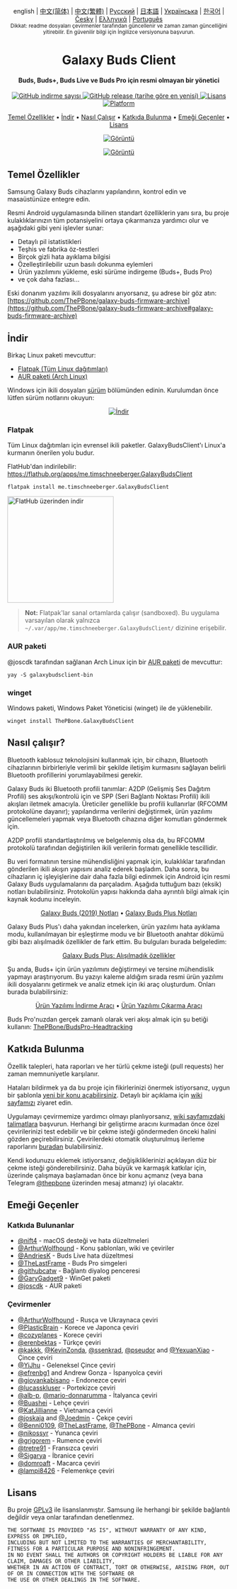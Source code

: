 <p align="center">
   english | <a href="/docs/README_chs.md">中文(简体)</a> | <a href="/docs/README_cht.md">中文(繁體)</a> | <a href="/docs/README_rus.md">Русский</a> | <a href="/docs/README_jpn.md">日本語</a> | <a href="/docs/README_ukr.md">Українська</a> | <a href="/docs/README_kor.md">한국어</a> | <a href="/docs/README_cze.md">Česky</a> | <a href="/docs/README_gr.md">Ελληνικά</a> | <a href="/docs/README_pt.md">Português</a> <br>
   <sub>Dikkat: readme dosyaları çevirmenler tarafından güncellenir ve zaman zaman güncelliğini yitirebilir. En güvenilir bilgi için İngilizce versiyonuna başvurun.</sub>
</p>
<h1 align="center">
  Galaxy Buds Client
  <br>
</h1>
<h4 align="center">Buds, Buds+, Buds Live ve Buds Pro için resmi olmayan bir yönetici</h4>
<p align="center">
  <a href="https://github.com/ThePBone/GalaxyBudsClient/releases">
    <img alt="GitHub indirme sayısı" src="https://img.shields.io/github/downloads/thepbone/galaxybudsclient/total">
  </a>
  <a href="https://github.com/ThePBone/GalaxyBudsClient/releases">
   <img alt="GitHub release (tarihe göre en yenisi)" src="https://img.shields.io/github/v/release/thepbone/galaxybudsclient">
  </a>
  <a href="https://github.com/ThePBone/GalaxyBudsClient/blob/master/LICENSE">
      <img alt="Lisans" src="https://img.shields.io/github/license/thepbone/galaxybudsclient">
  </a>
  <a href="https://github.com/ThePBone/GalaxyBudsClient/releases">
    <img alt="Platform" src="https://img.shields.io/badge/platform-Windows/Linux-yellowgreen">
  </a>
</p>
<p align="center">
  <a href="#key-features">Temel Özellikler</a> •
  <a href="#download">İndir</a> •
  <a href="#how-it-works">Nasıl Çalışır</a> •
  <a href="#contributing">Katkıda Bulunma</a> •
  <a href="#credits">Emeği Geçenler</a> •
  <a href="#license">Lisans</a>
</p>

<p align="center">
  <a href="https://ko-fi.com/H2H83E5J3"><img alt="Görüntü" src="https://ko-fi.com/img/githubbutton_sm.svg"></a>
</p>

<p align="center">
  <a href="#"><img alt="Görüntü" src="https://github.com/ThePBone/GalaxyBudsClient/blob/master/screenshots/screencap.gif"></a>
</p>

## Temel Özellikler

Samsung Galaxy Buds cihazlarını yapılandırın, kontrol edin ve masaüstünüze entegre edin.

Resmi Android uygulamasında bilinen standart özelliklerin yanı sıra, bu proje kulaklıklarınızın tüm potansiyelini ortaya çıkarmanıza yardımcı olur ve aşağıdaki gibi yeni işlevler sunar:

* Detaylı pil istatistikleri
* Teşhis ve fabrika öz-testleri
* Birçok gizli hata ayıklama bilgisi
* Özelleştirilebilir uzun basılı dokunma eylemleri
* Ürün yazılımını yükleme, eski sürüme indirgeme (Buds+, Buds Pro)
* ve çok daha fazlası...

Eski donanım yazılımı ikili dosyalarını arıyorsanız, şu adrese bir göz atın: [https://github.com/ThePBone/galaxy-buds-firmware-archive](https://github.com/ThePBone/galaxy-buds-firmware-archive#galaxy-buds-firmware-archive)

## İndir

Birkaç Linux paketi mevcuttur:
* [Flatpak (Tüm Linux dağıtımları)](#flatpak)
* [AUR paketi (Arch Linux)](#aur-package)

Windows için ikili dosyaları [sürüm](https://github.com/ThePBone/GalaxyBudsClient/releases) bölümünden edinin. Kurulumdan önce lütfen sürüm notlarını okuyun:

<p align="center">
  <a href="https://github.com/ThePBone/GalaxyBudsClient/releases"><img alt="İndir" src="https://github.com/ThePBone/GalaxyBudsClient/blob/master/screenshots/download.png"></a>
</p>

### Flatpak

Tüm Linux dağıtımları için evrensel ikili paketler. GalaxyBudsClient'ı Linux'a kurmanın önerilen yolu budur.

FlatHub'dan indirilebilir: https://flathub.org/apps/me.timschneeberger.GalaxyBudsClient
```
flatpak install me.timschneeberger.GalaxyBudsClient
```

<a href='https://flathub.org/apps/me.timschneeberger.GalaxyBudsClient'><img width='240' alt='FlatHub üzerinden indir' src='https://dl.flathub.org/assets/badges/flathub-badge-en.png'/></a>

> **Not:** Flatpak'lar sanal ortamlarda çalışır (sandboxed). Bu uygulama varsayılan olarak yalnızca `~/.var/app/me.timschneeberger.GalaxyBudsClient/` dizinine erişebilir.

### AUR paketi

@joscdk tarafından sağlanan Arch Linux için bir [AUR paketi](https://aur.archlinux.org/packages/galaxybudsclient-bin/) de mevcuttur:
```
yay -S galaxybudsclient-bin
```

### winget

Windows paketi, Windows Paket Yöneticisi (winget) ile de yüklenebilir.

```
winget install ThePBone.GalaxyBudsClient
```

## Nasıl çalışır?

Bluetooth kablosuz teknolojisini kullanmak için, bir cihazın, Bluetooth cihazlarının birbirleriyle verimli bir şekilde iletişim kurmasını sağlayan belirli Bluetooth profillerini yorumlayabilmesi gerekir.

Galaxy Buds iki Bluetooth profili tanımlar: A2DP (Gelişmiş Ses Dağıtım Profili) ses akışı/kontrolü için ve SPP (Seri Bağlantı Noktası Profili) ikili akışları iletmek amacıyla. Üreticiler genellikle bu profili kullanırlar (RFCOMM protokolüne dayanır); yapılandırma verilerini değiştirmek, ürün yazılımı güncellemeleri yapmak veya Bluetooth cihazına diğer komutları göndermek için.

A2DP profili standartlaştırılmış ve belgelenmiş olsa da, bu RFCOMM protokolü tarafından değiştirilen ikili verilerin formatı genellikle tescillidir.

Bu veri formatının tersine mühendisliğini yapmak için, kulaklıklar tarafından gönderilen ikili akışın yapısını analiz ederek başladım. Daha sonra, bu cihazların iç işleyişlerine dair daha fazla bilgi edinmek için Android için resmi Galaxy Buds uygulamalarını da parçaladım. Aşağıda tuttuğum bazı (eksik) notları bulabilirsiniz. Protokolün yapısı hakkında daha ayrıntılı bilgi almak için kaynak kodunu inceleyin.

<p align="center">
 <a href="https://github.com/ThePBone/GalaxyBudsClient/blob/master/GalaxyBudsRFCommProtocol.md">Galaxy Buds (2019) Notları</a> •
 <a href="https://github.com/ThePBone/GalaxyBudsClient/blob/master/Galaxy%20Buds%20Plus%20RFComm%20Protocol%20Notes.md">Galaxy Buds Plus Notları</a>
</p>

Galaxy Buds Plus'ı daha yakından incelerken, ürün yazılımı hata ayıklama modu, kullanılmayan bir eşleştirme modu ve bir Bluetooth anahtar dökümü gibi bazı alışılmadık özellikler de fark ettim. Bu bulguları burada belgeledim:

<p align="center">
 <a href="https://github.com/ThePBone/GalaxyBudsClient/blob/master/GalaxyBudsPlus_HiddenDebugFeatures.md">Galaxy Buds Plus: Alışılmadık özellikler</a>
</p>

Şu anda, Buds+ için ürün yazılımını değiştirmeyi ve tersine mühendislik yapmayı araştırıyorum. Bu yazıyı kaleme aldığım sırada resmi ürün yazılımı ikili dosyalarını getirmek ve analiz etmek için iki araç oluşturdum. Onları burada bulabilirsiniz:

<p align="center">
 <a href="https://github.com/ThePBone/GalaxyBudsFirmwareDownloader">Ürün Yazılımı İndirme Aracı</a> •
 <a href="https://github.com/ThePBone/GalaxyBudsFirmwareExtractor">Ürün Yazılımı Çıkarma Aracı</a>
</p>

Buds Pro'nuzdan gerçek zamanlı olarak veri akışı almak için şu betiği kullanın: [ThePBone/BudsPro-Headtracking](https://github.com/ThePBone/BudsPro-Headtracking)

## Katkıda Bulunma

Özellik talepleri, hata raporları ve her türlü çekme isteği (pull requests) her zaman memnuniyetle karşılanır.

Hataları bildirmek ya da bu proje için fikirlerinizi önermek istiyorsanız, uygun bir şablonla [yeni bir konu açabilirsiniz](https://github.com/ThePBone/GalaxyBudsClient/issues/new/choose). Detaylı bir açıklama için [wiki sayfamızı](https://github.com/ThePBone/GalaxyBudsClient/wiki/2.-How-to-submit-issues) ziyaret edin.

Uygulamayı çevirmemize yardımcı olmayı planlıyorsanız, [wiki sayfamızdaki talimatlara](https://github.com/ThePBone/GalaxyBudsClient/wiki/3.-How-to-help-with-translations) başvurun. Herhangi bir geliştirme aracını kurmadan önce özel çevirilerinizi test edebilir ve bir çekme isteği göndermeden önceki halini gözden geçirebilirsiniz.  Çevirilerdeki otomatik oluşturulmuş ilerleme raporlarını [buradan](https://github.com/ThePBone/GalaxyBudsClient/blob/master/meta/translations.md) bulabilirsiniz.

Kendi kodunuzu eklemek istiyorsanız, değişikliklerinizi açıklayan düz bir çekme isteği gönderebilirsiniz. Daha büyük ve karmaşık katkılar için, üzerinde çalışmaya başlamadan önce bir konu açmanız (veya bana Telegram [@thepbone](https://t.me/thepbone) üzerinden mesaj atmanız) iyi olacaktır.

## Emeği Geçenler

### Katkıda Bulunanlar

* [@nift4](https://github.com/nift4) - macOS desteği ve hata düzeltmeleri
* [@ArthurWolfhound](https://github.com/ArthurWolfhound) - Konu şablonları, wiki ve çeviriler
* [@AndriesK](https://github.com/AndriesK) - Buds Live hata düzeltmesi
* [@TheLastFrame](https://github.com/TheLastFrame) - Buds Pro simgeleri
* [@githubcatw](https://github.com/githubcatw) - Bağlantı diyalog penceresi
* [@GaryGadget9](https://github.com/GaryGadget9) - WinGet paketi
* [@joscdk](https://github.com/joscdk) - AUR paketi

### Çevirmenler

* [@ArthurWolfhound](https://github.com/ArthurWolfhound) - Rusça ve Ukraynaca çeviri
* [@PlasticBrain](https://github.com/fhalfkg) - Korece ve Japonca çeviri
* [@cozyplanes](https://github.com/cozyplanes) - Korece çeviri
* [@erenbektas](https://github.com/erenbektas) - Türkçe çeviri 
* [@kakkk](https://github.com/kakkk), [@KevinZonda](https://github.com/KevinZonda), [@ssenkrad](https://github.com/ssenkrad), [@pseudor](https://github.com/pseudor) and [@YexuanXiao](https://github.com/YexuanXiao) - Çince çeviri
* [@YiJhu](https://github.com/YiJhu) - Geleneksel Çince çeviri
* [@efrenbg1](https://github.com/efrenbg1) and Andrew Gonza - İspanyolca çeviri
* [@giovankabisano](https://github.com/giovankabisano) - Endonezce çeviri
* [@lucasskluser](https://github.com/lucasskluser) - Portekizce çeviri
* [@alb-p](https://github.com/alb-p), [@mario-donnarumma](https://github.com/mario-donnarumma) - İtalyanca çeviri
* [@Buashei](https://github.com/Buashei) - Lehçe çeviri
* [@KatJillianne](https://github.com/KatJillianne) - Vietnamca çeviri
* [@joskaja](https://github.com/joskaja) and [@Joedmin](https://github.com/Joedmin) - Çekçe çeviri
* [@Benni0109](https://github.com/Benni0109), [@TheLastFrame](https://github.com/TheLastFrame), [@ThePBone](https://github.com/ThePBone) - Almanca çeviri
* [@nikossyr](https://github.com/nikossyr) - Yunanca çeviri
* [@grigorem](https://github.com/grigorem) - Rumence çeviri
* [@tretre91](https://github.com/tretre91) - Fransızca çeviri
* [@Sigarya](https://github.com/Sigarya) - İbranice çeviri
* [@domroaft](https://github.com/domroaft) - Macarca çeviri
* [@lampi8426](https://github.com/lampi8426) - Felemenkçe çeviri 

## Lisans

Bu proje [GPLv3](https://github.com/ThePBone/GalaxyBudsClient/blob/master/LICENSE) ile lisanslanmıştır. Samsung ile herhangi bir şekilde bağlantılı değildir veya onlar tarafından denetlenmez. 

```
THE SOFTWARE IS PROVIDED "AS IS", WITHOUT WARRANTY OF ANY KIND, EXPRESS OR IMPLIED, 
INCLUDING BUT NOT LIMITED TO THE WARRANTIES OF MERCHANTABILITY, FITNESS FOR A PARTICULAR PURPOSE AND NONINFRINGEMENT. 
IN NO EVENT SHALL THE AUTHORS OR COPYRIGHT HOLDERS BE LIABLE FOR ANY CLAIM, DAMAGES OR OTHER LIABILITY, 
WHETHER IN AN ACTION OF CONTRACT, TORT OR OTHERWISE, ARISING FROM, OUT OF OR IN CONNECTION WITH THE SOFTWARE OR 
THE USE OR OTHER DEALINGS IN THE SOFTWARE.
```
